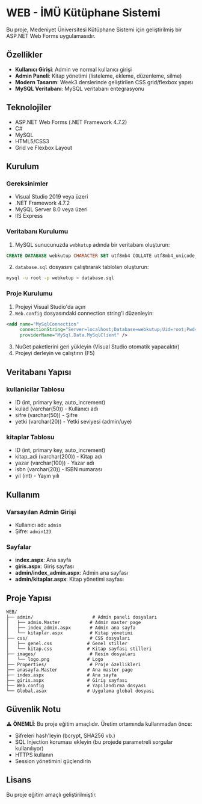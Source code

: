 # WEB - İMÜ Kütüphane Sistemi

Bu proje, Medeniyet Üniversitesi Kütüphane Sistemi için geliştirilmiş bir ASP.NET Web Forms uygulamasıdır.

## Özellikler

- **Kullanıcı Girişi**: Admin ve normal kullanıcı girişi
- **Admin Paneli**: Kitap yönetimi (listeleme, ekleme, düzenleme, silme)
- **Modern Tasarım**: Week3 derslerinde geliştirilen CSS grid/flexbox yapısı
- **MySQL Veritabanı**: MySQL veritabanı entegrasyonu

## Teknolojiler

- ASP.NET Web Forms (.NET Framework 4.7.2)
- C#
- MySQL
- HTML5/CSS3
- Grid ve Flexbox Layout

## Kurulum

### Gereksinimler

- Visual Studio 2019 veya üzeri
- .NET Framework 4.7.2
- MySQL Server 8.0 veya üzeri
- IIS Express

### Veritabanı Kurulumu

1. MySQL sunucunuzda `webkutup` adında bir veritabanı oluşturun:
```sql
CREATE DATABASE webkutup CHARACTER SET utf8mb4 COLLATE utf8mb4_unicode_ci;
```

2. `database.sql` dosyasını çalıştırarak tabloları oluşturun:
```bash
mysql -u root -p webkutup < database.sql
```

### Proje Kurulumu

1. Projeyi Visual Studio'da açın
2. `Web.config` dosyasındaki connection string'i düzenleyin:
```xml
<add name="MySqlConnection" 
     connectionString="Server=localhost;Database=webkutup;Uid=root;Pwd=your_password;" 
     providerName="MySql.Data.MySqlClient" />
```

3. NuGet paketlerini geri yükleyin (Visual Studio otomatik yapacaktır)
4. Projeyi derleyin ve çalıştırın (F5)

## Veritabanı Yapısı

### kullanicilar Tablosu
- ID (int, primary key, auto_increment)
- kulad (varchar(50)) - Kullanıcı adı
- sifre (varchar(50)) - Şifre
- yetki (varchar(20)) - Yetki seviyesi (admin/uye)

### kitaplar Tablosu
- ID (int, primary key, auto_increment)
- kitap_adi (varchar(200)) - Kitap adı
- yazar (varchar(100)) - Yazar adı
- isbn (varchar(20)) - ISBN numarası
- yil (int) - Yayın yılı

## Kullanım

### Varsayılan Admin Girişi
- Kullanıcı adı: `admin`
- Şifre: `admin123`

### Sayfalar

- **index.aspx**: Ana sayfa
- **giris.aspx**: Giriş sayfası
- **admin/index_admin.aspx**: Admin ana sayfası
- **admin/kitaplar.aspx**: Kitap yönetimi sayfası

## Proje Yapısı

```
WEB/
├── admin/                      # Admin paneli dosyaları
│   ├── admin.Master           # Admin master page
│   ├── index_admin.aspx       # Admin ana sayfa
│   └── kitaplar.aspx          # Kitap yönetimi
├── css/                       # CSS dosyaları
│   ├── genel.css             # Genel stiller
│   └── kitap.css             # Kitap sayfası stilleri
├── images/                    # Resim dosyaları
│   └── logo.png              # Logo
├── Properties/                # Proje özellikleri
├── anasayfa.Master           # Ana master page
├── index.aspx                # Ana sayfa
├── giris.aspx                # Giriş sayfası
├── Web.config                # Yapılandırma dosyası
└── Global.asax               # Uygulama global dosyası
```

## Güvenlik Notu

⚠️ **ÖNEMLİ**: Bu proje eğitim amaçlıdır. Üretim ortamında kullanmadan önce:
- Şifreleri hash'leyin (bcrypt, SHA256 vb.)
- SQL Injection koruması ekleyin (bu projede parametreli sorgular kullanılıyor)
- HTTPS kullanın
- Session yönetimini güçlendirin

## Lisans

Bu proje eğitim amaçlı geliştirilmiştir.

